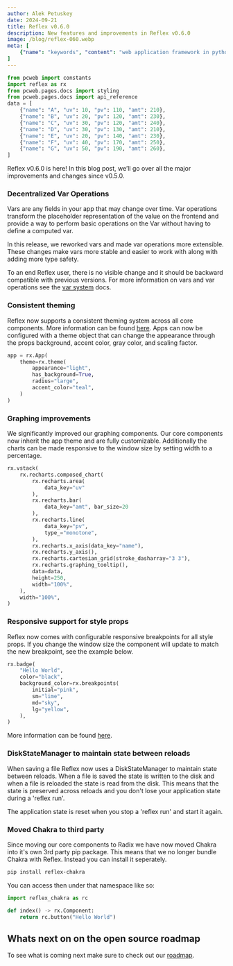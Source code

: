 ```yaml
---
author: Alek Petuskey
date: 2024-09-21
title: Reflex v0.6.0
description: New features and improvements in Reflex v0.6.0
image: /blog/reflex-060.webp
meta: [
    {"name": "keywords", "content": "web application framework in python, python gui library, python web framework, reflex python"},
]
---
```


```python exec
from pcweb import constants
import reflex as rx
from pcweb.pages.docs import styling
from pcweb.pages.docs import api_reference
data = [
    {"name": "A", "uv": 10, "pv": 110, "amt": 210},
    {"name": "B", "uv": 20, "pv": 120, "amt": 230},
    {"name": "C", "uv": 30, "pv": 120, "amt": 240},
    {"name": "D", "uv": 30, "pv": 130, "amt": 210},
    {"name": "E", "uv": 20, "pv": 140, "amt": 230},
    {"name": "F", "uv": 40, "pv": 170, "amt": 250},
    {"name": "G", "uv": 50, "pv": 190, "amt": 260},
]
```

Reflex v0.6.0 is here! In this blog post, we’ll go over all the major improvements and changes since v0.5.0.

### Decentralized Var Operations

Vars are any fields in your app that may change over time.
Var operations transform the placeholder representation of the value on the frontend and provide a way to perform basic operations on the Var without having to define a computed var.

In this release, we reworked vars and made var operations more extensible.
These changes make vars more stable and easier to work with along with adding more type safety.

To an end Reflex user, there is no visible change and it should be backward compatible with previous versions.
For more information on vars and var operations see the [var system]({api_reference.var_system.path}) docs.

### Consistent theming

Reflex now supports a consistent theming system across all core components.
More information can be found [here]({styling.theming.path}).
Apps can now be configured with a theme object that can change the appearance through the props background, accent color, gray color, and scaling factor.

```python
app = rx.App(
    theme=rx.theme(
        appearance="light",
        has_background=True,
        radius="large",
        accent_color="teal",
    )
)
```

### Graphing improvements

We significantly improved our graphing components.
Our core components now inherit the app theme and are fully customizable.
Additionally the charts can be made responsive to the window size by setting width to a percentage.

```python demo
rx.vstack(
    rx.recharts.composed_chart(
        rx.recharts.area(
            data_key="uv"
        ),
        rx.recharts.bar(
            data_key="amt", bar_size=20
        ),
        rx.recharts.line(
            data_key="pv",
            type_="monotone",
        ),
        rx.recharts.x_axis(data_key="name"),
        rx.recharts.y_axis(),
        rx.recharts.cartesian_grid(stroke_dasharray="3 3"),
        rx.recharts.graphing_tooltip(),
        data=data,
        height=250,
        width="100%",
    ),
    width="100%",
)
```

### Responsive support for style props

Reflex now comes with configurable responsive breakpoints for all style props.
If you change the window size the component will update to match the new breakpoint, see the example below.

```python demo
rx.badge(
    "Hello World",
    color="black",
    background_color=rx.breakpoints(
        initial="pink",
        sm="lime",
        md="sky",
        lg="yellow",
    ),
)
```

More information can be found [here]({styling.responsive.path}).

### DiskStateManager to maintain state between reloads

When saving a file Reflex now uses a DiskStateManager to maintain state between reloads.
When a file is saved the state is written to the disk and when a file is reloaded the state is read from the disk.
This means that the state is preserved across reloads and you don't lose your application state during a 'reflex run'.

The application state is reset when you stop a 'reflex run' and start it again.

### Moved Chakra to third party

Since moving our core components to Radix we have now moved Chakra into it's own 3rd party pip package.
This means that we no longer bundle Chakra with Reflex.
Instead you can install it seperately.

```bash
pip install reflex-chakra
```

You can access then under that namespace like so:

```python
import reflex_chakra as rc

def index() -> rx.Component:
    return rc.button("Hello World")
```

## Whats next on on the open source roadmap

To see what is coming next make sure to check out our [roadmap](https://github.com/reflex-dev/reflex/issues/2727).
